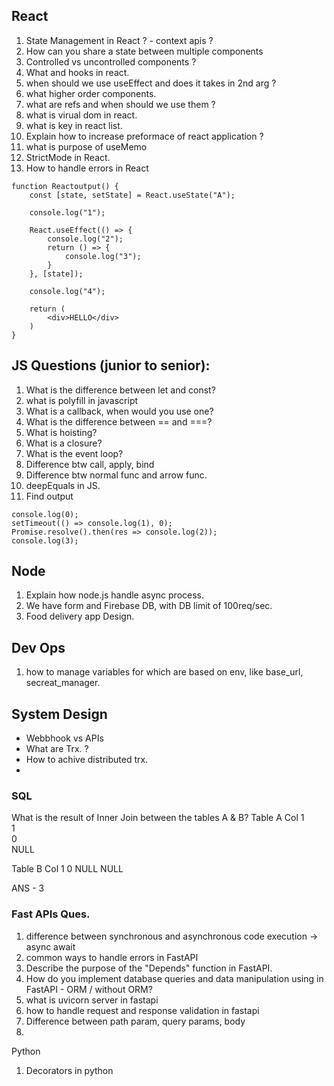 ## React
1. State Management in React ? - context apis ?
2. How can you share a state between multiple components
3. Controlled vs uncontrolled components ? 
4. What and hooks in react.
5. when should we use useEffect and does it takes in 2nd arg ?
6. what higher order components.
7. what are refs and when should we use them ?
8. what is virual dom in react.
9. what is key in react list.
10. Explain how to increase preformace of react application ?
11. what is purpose of useMemo
12. StrictMode in React.
13. How to handle errors in React
```
function Reactoutput() {
    const [state, setState] = React.useState("A");

    console.log("1");

    React.useEffect(() => {
        console.log("2");
        return () => {
            console.log("3");
        }
    }, [state]);

    console.log("4");

    return (
        <div>HELLO</div>
    )
}
```

## JS Questions (junior to senior):
1. What is the difference between let and const?
2. what is polyfill in javascript
3. What is a callback, when would you use one?
4. What is the difference between == and ===?
5. What is hoisting?
6. What is a closure?
7. What is the event loop?
8. Difference btw call, apply, bind
9. Difference btw normal func and arrow func.
10. deepEquals in JS.
11. Find output
```
console.log(0);
setTimeout(() => console.log(1), 0);
Promise.resolve().then(res => console.log(2));
console.log(3);
```

## Node
1. Explain how node.js handle async process.
2. We have form and Firebase DB, with DB limit of 100req/sec.
3. Food delivery app Design.

## Dev Ops
1. how to manage variables for which are based on env, like base_url, secreat_manager.


## System Design 
- Webbhook vs APIs 
- What are Trx. ?
- How to achive distributed trx.
- 

### SQL
What is the result of Inner Join between the tables A & B?
Table A
Col
1  
1  
0   
NULL
 
Table B
Col
1
0
NULL
NULL

ANS - 3


### Fast APIs Ques.
1.  difference between synchronous and asynchronous code execution -> async await
2.  common ways to handle errors in FastAPI
3.  Describe the purpose of the "Depends" function in FastAPI.
4.  How do you implement database queries and data manipulation using in FastAPI - ORM / without ORM?
5.  what is uvicorn server in fastapi
6.  how to handle request and response validation in fastapi
7.  Difference between path param, query params, body
8.   


Python 
1. Decorators in python

